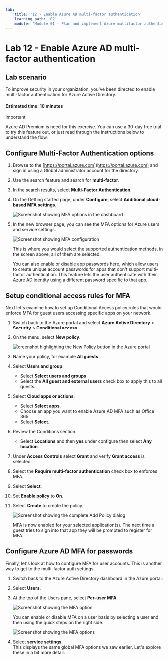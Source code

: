 ```yaml
---
lab:
    title: '12 - Enable Azure AD multi-factor authentication'
    learning path: '02'
    module: 'Module 01 - Plan and implement Azure multifactor authentication'
---
```


# Lab 12 - Enable Azure AD multi-factor authentication

## Lab scenario

To improve security in your organization, you've been directed to enable multi-factor authentication for Azure Active Directory.

#### Estimated time: 10 minutes

>[!IMPORTANT]
>Azure AD Premium is need for this exercise. You can use a 30-day free trial to try this feature out, or just read through the instructions below to understand the flow.

## Configure Multi-Factor Authentication options

1. Browse to the [https://portal.azure.com](https://portal.azure.com) and sign in using a Global administrator account for the directory.

1. Use the search feature and search for **multi-factor**.

1. In the search results, select **Multi-Factor Authentication**.

1. On the Getting started page, under **Configure**, select **Additional cloud-based MFA settings**.

    ![Screenshot showing MFA options in the dashboard](./media/lp2-mod1-set-additional-mfa-settings.png)

1. In the new browser page, you can see the MFA options for Azure users and service settings.

    ![Screenshot showing MFA configuration](./media/lp2-mod1-mfa-settings.png)

    This is where you would select the supported authentication methods, in the screen above, all of them are selected.

    You can also enable or disable app passwords here, which allow users to create unique account passwords for apps that don't support multi-factor authentication. This feature lets the user authenticate with their Azure AD identity using a different password specific to that app.

## Setup conditional access rules for MFA

Next let's examine how to set up Conditional Access policy rules that would enforce MFA for guest users accessing specific apps on your network.

1. Switch back to the Azure portal and select **Azure Active Directory** > **Security** > **Conditional access**.

1. On the menu, select **New policy**.

    ![creenshot highlighting the New Policy button in the Azure portal](./media/lp2-mod1-azure-ad-conditional-access-policy.png)

1. Name your policy, for example **All guests**.

1. Select **Users and group**.

    - Select **Select users and groups**  
    - Select the **All guest and external users** check box to apply this to all guests.  
    

1. Select **Cloud apps or actions**.

    - Select **Select apps**.  
    - Choose an app you want to enable Azure AD MFA such as Office 365.  
    - Select **Select**.
    

1. Review the Conditions section.

    - Select **Locations** and then **yes** under configure then select  **Any location**.

1. Under **Access Controls** select **Grant** and verify **Grant access** is selected.

1. Select the **Require multi-factor authentication** check box to enforces MFA.

1. Select **Select**.

1. Set **Enable policy** to **On**.

1. Select **Create** to create the policy.

    ![Screenshot showing the complete Add Policy dialog](./media/lp2-mod1-conditional-access-new-policy-complete.png)

    MFA is now enabled for your selected application(s). The next time a guest tries to sign into that app they will be prompted to register for MFA.

## Configure Azure AD MFA for passwords

Finally, let's look at how to configure MFA for user accounts. This is another way to get to the multi-factor auth settings.

1. Switch back to the Azure Active Directory dashboard in the Azure portal.

1. Select **Users**.

1. At the top of the Users pane, select **Per-user MFA**.

    ![Screenshot showing the MFA option](./media/lp2-mod1-users-mfa.png)

    You can enable or disable MFA on a user basis by selecting a user and then using the quick steps on the right side.

    ![Screenshot showing the MFA options](./media/lp2-mod1-mfa-service-settings-and-users.png)

1. Select **service settings**.  
    This displays the same global MFA options we saw earlier. Let's explore these in a bit more detail.
